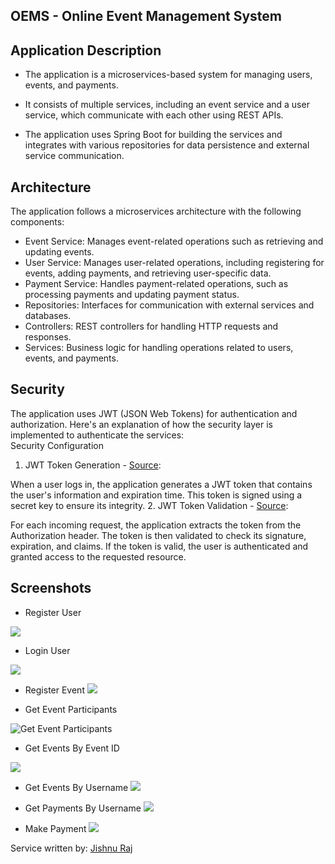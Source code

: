 ## OEMS - Online Event Management System

## Application Description

- The application is a microservices-based system for managing users, events, and payments.

- It consists of multiple services, including an event service and a user service, which communicate with each other
  using REST APIs.

- The application uses Spring Boot for building the services and integrates with various repositories for data
  persistence and external service communication.

## Architecture

The application follows a microservices architecture with the following components:

- Event Service: Manages event-related operations such as retrieving and updating events.
- User Service: Manages user-related operations, including registering for events, adding payments, and retrieving
  user-specific data.
- Payment Service: Handles payment-related operations, such as processing payments and updating payment status.
- Repositories: Interfaces for communication with external services and databases.
- Controllers: REST controllers for handling HTTP requests and responses.
- Services: Business logic for handling operations related to users, events, and payments.

## Security

The application uses JWT (JSON Web Tokens) for authentication and authorization. Here's an explanation of how the security layer is implemented to authenticate the services:  
Security Configuration

1. JWT Token Generation - [Source](https://github.com/jikka6303/oems-user-service/blob/33c54681f24829bb26bbe16c4b6c23dbbc00c5f2/src/main/java/com/bits/oems/user/utility/AppJwtUtility.java#L38):  

When a user logs in, the application generates a JWT token that contains the user's information and expiration time.
This token is signed using a secret key to ensure its integrity.
2. JWT Token Validation - [Source](https://github.com/jikka6303/oems-user-service/blob/33c54681f24829bb26bbe16c4b6c23dbbc00c5f2/src/main/java/com/bits/oems/user/service/impl/JWTValidationService.java#L29):

For each incoming request, the application extracts the token from the Authorization header.
The token is then validated to check its signature, expiration, and claims.
If the token is valid, the user is authenticated and granted access to the requested resource.
## Screenshots

- Register User

![](https://raw.githubusercontent.com/jikka6303/oems-multi-module/refs/heads/psycho/screenshots/Register%20User.PNG)

- Login User

![](https://raw.githubusercontent.com/jikka6303/oems-multi-module/refs/heads/psycho/screenshots/Login%20User.PNG)

- Register Event
![](https://raw.githubusercontent.com/jikka6303/oems-multi-module/refs/heads/psycho/screenshots/Register%20Event.PNG)

- Get Event Participants

![](https://raw.githubusercontent.com/jikka6303/oems-multi-module/refs/heads/psycho/screenshots/Get%20Event%20Participants.PNG "Get Event Participants")

- Get Events By Event ID

![](https://raw.githubusercontent.com/jikka6303/oems-multi-module/refs/heads/psycho/screenshots/Get%20Events%20By%20Event%20IdPNG.PNG)

- Get Events By Username
![](https://raw.githubusercontent.com/jikka6303/oems-multi-module/refs/heads/psycho/screenshots/Get%20Events%20By%20Username.PNG)

- Get Payments By Username
![](https://raw.githubusercontent.com/jikka6303/oems-multi-module/refs/heads/psycho/screenshots/Get%20Payments%20By%20Username.PNG)

- Make Payment
![](https://raw.githubusercontent.com/jikka6303/oems-multi-module/refs/heads/psycho/screenshots/Make%20Payment.PNG)


Service written by: [Jishnu Raj](mailto:2023mt93404@wilp.bits-pilani.ac.in)

